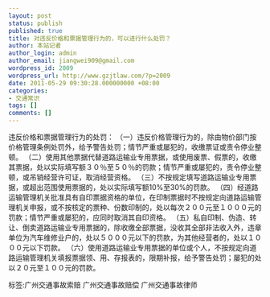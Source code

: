 ```yaml
---
layout: post
status: publish
published: true
title: 对违反价格和票据管理行为的，可以进行什么处罚？
author: 本站记者
author_login: admin
author_email: jiangwei909@gmail.com
wordpress_id: 2009
wordpress_url: http://www.gzjtlaw.com/?p=2009
date: 2011-05-29 09:30:28.000000000 +08:00
categories:
- 交通常识
tags: []
comments: []
---
```

违反价格和票据管理行为的处罚： （一）违反价格管理行为的，除由物价部门按价格管理条例处罚外，给予警告处罚；情节严重或屡犯的，收缴票证或责令停业整顿。 （二）使用其他票据代替道路运输业专用票据，或使用废票、假票的，收缴其票据，处以实际填写额３０％至５０％的罚款；情节严重或屡犯的，责令停业整顿，或吊销经营许可证，取消经营资格。 （三）不按规定填写道路运输业专用票据，或超出范围使用票据的，处以实际填写额10%至30%的罚款。 （四）经道路运输管理机关批准具有自印票据资格的单位，在印制票据时不按规定向道路运输管理机关申报，或不按核定的票种、份数印制的，处以每次２００元至１０００元的罚款；情节严重或屡犯的，应同时取消其自印资格。 （五）私自印制、伪造、转让、倒卖道路运输业专用票据的，除收缴全部票据，没收其全部非法收入外，违章单位为汽车维修业户的，处以５０００元以下的罚款，为其他经营者的，处以１０００元以下罚款。 （六）使用道路运输业专用票据的单位或个人，不按规定向道路运输管理机关填报票据领、用、存报表的，限期补报，给予警告处罚；屡犯的处以２０元至１００元的罚款。标签:广州交通事故索赔 广州交通事故赔偿 广州交通事故律师
